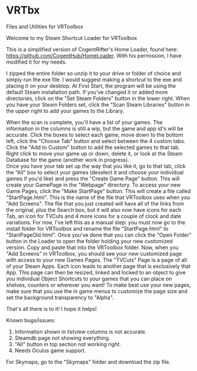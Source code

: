 # VRTbx
Files and Utilities for VRToolbox


Welcome to my Steam Shortcut Loader for VRToolbox

This is a simplified version of CogentRifter's Home Loader, found here:  https://github.com/CogentHub/HomeLoader.   With his permission, I have modified it for my needs.

I zipped the entire folder so unzip it to your drive or folder of choice and simply run the exe file.  I would suggest making a shortcut to the exe and placing it on your desktop.
At First Start, the program will be using the default Steam installation path.  If you've changed it or added more directories, click on the "Set Steam Folders" button in the lower right.   When you have your Steam Folders set, click the "Scan Steam Libraries" button in the upper right to add your games to the Library.

When the scan is complete, you'll have a list of your games.  The information in the columns is still a wip, but the game and app id's will be accurate.  Click the boxes to select each game,  move down to the bottom left, click the "Choose Tab" button and select between the 4 custom tabs.  Click the "Add to Custom" button to add the selected games to that tab.
Right click to move your game up or down, delete it, or look at the Steam Database for the game (another work in progress).  
Once you have your tab set up the way that you like it, go to that tab, click the "All" box to select your games (deselect it and choose your individual games if you'd like) and press the "Create Game Page" button.  This will create your GamePage in the "Webpage" directory.
To access your new Game Pages, click the "Make StartPage" button.  This will create a file called "StartPage.html".  This is the name of the file that VRToolbox uses when you  "Add Screens".  The file that you just created will have all of the links from the original, plus the Search box, but it will also now have icons for each Tab, an icon for TVCuts and 4 more icons for a couple of clock and date variations.
For now, I've left this as a manual step:  you must now go to the install folder for VRToolbox and rename the file "StartPage.html" to "StartPageOld.html".  Once you've done that you can click the "Open Folder" button in the Loader to open the folder holding your new customized version.  Copy and paste that into the VRToolbox folder.  Now, when you "Add Screens" in VRToolbox, you should see your new customized page with access to your new Games Pages.
The "TVCuts" Page is a page of all of your Steam Apps.  Each icon leads to another page that is exclusively that App.  This page can then be resized, linked and locked to an object to give you individual Object Shortcuts to your games that you can place on shelves, counters or wherever you want!
To make best use your new pages, make sure that you use the in game menus to customize the page size and set the background transparency to "Alpha".

That's all there is to it!  I hope it helps!

Known bugs/issues:
1) Information shown in listview columns is not accurate.
2) Steamdb page not showing everything.
3) "All" button in top section not working right.
4) Needs Oculus game support.


For Skymaps, go to the "Skymaps" folder and download the zip file.
